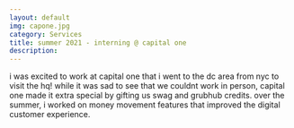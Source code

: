 ```yaml
---
layout: default
img: capone.jpg
category: Services
title: summer 2021 - interning @ capital one
description:
---
```

i was excited to work at capital one that i went to the dc area from nyc to visit the hq! while it was sad to see that we couldnt work in person, capital one made it extra special by gifting us swag and grubhub credits. over the summer, i worked on money movement features that improved the digital customer experience.
